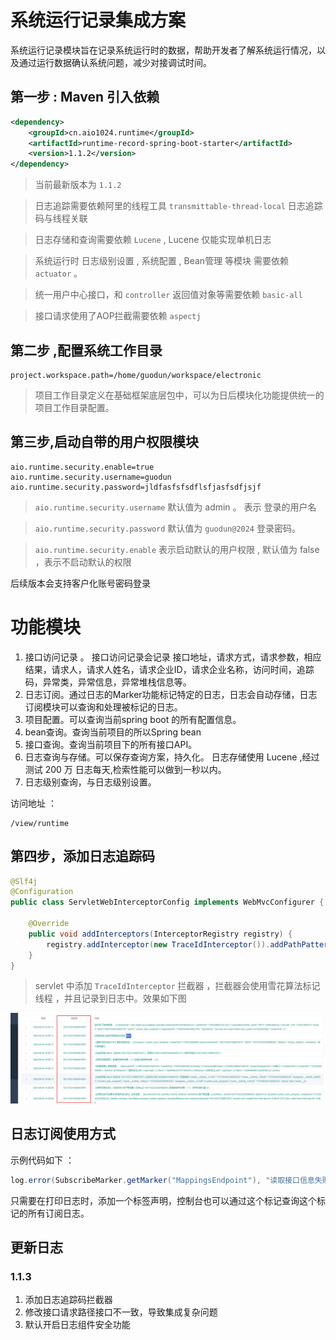 # 系统运行记录集成方案


系统运行记录模块旨在记录系统运行时的数据，帮助开发者了解系统运行情况，以及通过运行数据确认系统问题，减少对接调试时间。


## 第一步 : Maven 引入依赖

```xml
<dependency>
    <groupId>cn.aio1024.runtime</groupId>
    <artifactId>runtime-record-spring-boot-starter</artifactId>
    <version>1.1.2</version>
</dependency>
```

> 当前最新版本为 `1.1.2`

> 日志追踪需要依赖阿里的线程工具 `transmittable-thread-local` 日志追踪码与线程关联

> 日志存储和查询需要依赖 `Lucene` , Lucene 仅能实现单机日志

> 系统运行时 日志级别设置 , 系统配置 , Bean管理 等模块 需要依赖 `actuator` 。

> 统一用户中心接口，和 `controller` 返回值对象等需要依赖 `basic-all`

> 接口请求使用了AOP拦截需要依赖 `aspectj`


## 第二步 ,配置系统工作目录

```properties
project.workspace.path=/home/guodun/workspace/electronic
```


> 项目工作目录定义在基础框架底层包中，可以为日后模块化功能提供统一的项目工作目录配置。


## 第三步,启动自带的用户权限模块

```properties
aio.runtime.security.enable=true
aio.runtime.security.username=guodun
aio.runtime.security.password=jldfasfsfsdflsfjasfsdfjsjf
```

> `aio.runtime.security.username` 默认值为 admin 。 表示 登录的用户名

> `aio.runtime.security.password` 默认值为 `guodun@2024`  登录密码。

> `aio.runtime.security.enable` 表示启动默认的用户权限 , 默认值为 false ，表示不启动默认的权限

后续版本会支持客户化账号密码登录

# 功能模块

1. 接口访问记录 。 接口访问记录会记录 接口地址，请求方式，请求参数，相应结果，请求人，请求人姓名，请求企业ID，请求企业名称，访问时间，追踪码，异常类，异常信息，异常堆栈信息等。
2. 日志订阅。通过日志的Marker功能标记特定的日志，日志会自动存储，日志订阅模块可以查询和处理被标记的日志。
3. 项目配置。可以查询当前spring boot 的所有配置信息。
4. bean查询。查询当前项目的所以Spring bean
5. 接口查询。查询当前项目下的所有接口API。
6. 日志查询与存储。可以保存查询方案，持久化。 日志存储使用 Lucene ,经过测试 200 万 日志每天,检索性能可以做到一秒以内。
7. 日志级别查询，与日志级别设置。

访问地址 ：

```shell
/view/runtime
```

## 第四步，添加日志追踪码

```java
@Slf4j
@Configuration
public class ServletWebInterceptorConfig implements WebMvcConfigurer {

    @Override
    public void addInterceptors(InterceptorRegistry registry) {
        registry.addInterceptor(new TraceIdInterceptor()).addPathPatterns("/**");
    }
}
```

> servlet 中添加 `TraceIdInterceptor` 拦截器 ，拦截器会使用雪花算法标记线程 ，并且记录到日志中。效果如下图


![img.png](img.png)




## 日志订阅使用方式

示例代码如下 ：
```java
log.error(SubscribeMarker.getMarker("MappingsEndpoint"), "读取接口信息失败。MappingsEndpoint 未注入。请引入 spring-boot-starter-actuator 模块，并且开启MappingsEndpoint ");
```

只需要在打印日志时，添加一个标签声明，控制台也可以通过这个标记查询这个标记的所有订阅日志。



## 更新日志 

### 1.1.3

1. 添加日志追踪码拦截器
2. 修改接口请求路径接口不一致，导致集成复杂问题
3. 默认开启日志组件安全功能
